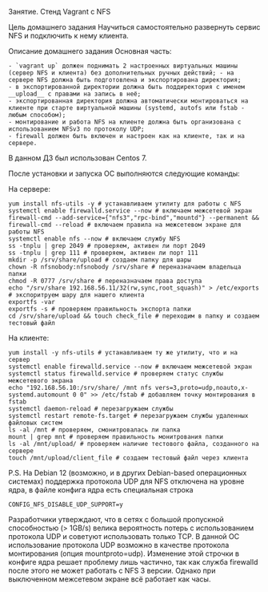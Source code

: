 Занятие. Стенд Vagrant с NFS

Цель домашнего задания
Научиться самостоятельно развернуть сервис NFS и подключить к нему клиента.

Описание домашнего задания
    Основная часть: 
    
    - `vagrant up` должен поднимать 2 настроенных виртуальных машины (сервер NFS и клиента) без дополнительных ручных действий; - на сервере NFS должна быть подготовлена и экспортирована директория; 
    - в экспортированной директории должна быть поддиректория с именем __upload__ с правами на запись в неё; 
    - экспортированная директория должна автоматически монтироваться на клиенте при старте виртуальной машины (systemd, autofs или fstab -  любым способом); 
    - монтирование и работа NFS на клиенте должна быть организована с использованием NFSv3 по протоколу UDP; 
    - firewall должен быть включен и настроен как на клиенте, так и на сервере. 

В данном ДЗ был использован Centos 7.

После установки и запуска ОС выполняются следующие команды:

На сервере:

    yum install nfs-utils -y # устанавливаем утилиту для работы с NFS
    systemctl enable firewalld.service --now # включаем межсетевой экран
    firewall-cmd --add-service={"nfs3","rpc-bind","mountd"} --permanent && firewall-cmd --reload # включаем правила на межсетевом экране для работы NFS
    systemctl enable nfs --now # включаем службу NFS
    ss -tnplu | grep 2049 # проверяем, активен ли порт 2049
    ss -tnplu | grep 111 # проверяем, активен ли порт 111
    mkdir -p /srv/share/upload # создаем папку для шары
    chown -R nfsnobody:nfsnobody /srv/share # переназначаем владельца папки
    chmod -R 0777 /srv/share # переназначаем права доступа
    echo "/srv/share 192.168.56.11/32(rw,sync,root_squash)" > /etc/exports # экспоритруем шару для нашего клиента
    exportfs -var
    exportfs -s # проверяем правильность экспорта папки
    cd /srv/share/upload && touch check_file # переходим в папку и создаем тестовый файл

На клиенте:

    yum install -y nfs-utils # устанавливаем ту же утилиту, что и на сервер
    systemctl enable firewalld.service --now # включаем межсетевой экран
    systemctl status firewalld.service # проверяем статус службы межсетевого экрана
    echo "192.168.56.10:/srv/share/ /mnt nfs vers=3,proto=udp,noauto,x-systemd.automount 0 0" >> /etc/fstab # добавляем точку монтирования в fstab
    systemctl daemon-reload # перезагружаем службы
    systemctl restart remote-fs.target # перезагружаем службы удаленных файловых систем
    ls -al /mnt # проверяем, смонитровалась ли папка
    mount | grep mnt # проверяем правильность монитрования папки
    ls -al /mnt/upload/ # проверяем наличие тестового файла, созданного на сервере
    touch /mnt/upload/client_file # создаем тестовый файл через клиента

P.S. На Debian 12 (возможно, и в других Debian-based операционных системах) поддержка протокола UDP для NFS отключена на уровне ядра, в файле конфига ядра есть специальная строка

    CONFIG_NFS_DISABLE_UDP_SUPPORT=y

Разработчики утверждают, что в сетях с большой пропускной способностью (> 1GB/s) велика вероятность потерь с использованием протокола UDP и советуют использовать только TCP. В данной ОС использование протокола UDP возможно в качестве протокола монтирования (опция mountproto=udp). Изменение этой строчки в конфиге ядра решает проблему лишь частично, так как служба firewalld после этого не может работать с NFS 3 версии. Однако при выключенном межсетевом экране всё работает как часы.
